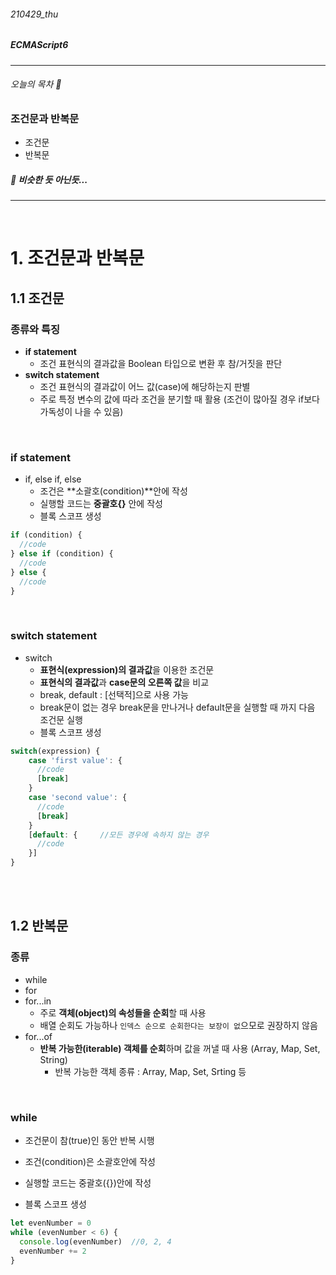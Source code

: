 ###### 210429_thu

##### ECMAScript6

<hr>


###### 오늘의 목차 :musical_note:

### 조건문과 반복문

- 조건문
- 반복문

##### :saxophone: 비슷한 듯 아닌듯...

<hr>
<br>

# 1. 조건문과 반복문

## 1.1 조건문

### 종류와 특징

- **if statement**
  - 조건 표현식의 결과값을 Boolean 타입으로 변환 후 참/거짓을 판단
- **switch statement**
  - 조건 표현식의 결과값이 어느 값(case)에 해당하는지 판별
  - 주로 특정 변수의 값에 따라 조건을 분기할 때 활용 (조건이 많아질  경우 if보다 가독성이 나을 수 있음)

<br>

### if statement

- if, else if, else
  - 조건은 **소괄호(condition)**안에 작성
  - 실행할 코드는 **중괄호{}** 안에 작성
  - 블록 스코프 생성

```js
if (condition) {
  //code
} else if (condition) {
  //code
} else {
  //code
}
```

<br>

### switch statement

- switch
  - **표현식(expression)의 결과값**을 이용한 조건문
  - **표현식의 결과값**과 **case문의 오른쪽 값**을 비교
  - break, default : [선택적]으로 사용 가능
  - break문이 없는 경우 break문을 만나거나 default문을 실행할 때 까지 다음 조건문 실행
  - 블록 스코프 생성

```js
switch(expression) {
    case 'first value': {
      //code
      [break]
    }
    case 'second value': {
      //code
      [break]
    }
    [default: {		//모든 경우에 속하지 않는 경우
      //code
    }]
}
```

<br>

<br>

## 1.2 반복문

### 종류

- while
- for
- for...in
  - 주로 **객체(object)의 속성들을 순회**할 때 사용
  - 배열 순회도 가능하나 `인덱스 순으로 순회한다는 보장이 없`으모로 권장하지 않음
- for...of
  - **반복 가능한(iterable) 객체를 순회**하며 값을 꺼낼 때 사용 (Array, Map, Set, String)
    - 반복 가능한 객체 종류 : Array, Map, Set, Srting 등

<br>

### while

- 조건문이 참(true)인 동안 반복 시행

- 조건(condition)은 소괄호안에 작성
- 실행할 코드는 중괄호({})안에 작성
- 블록 스코프 생성

```js
let evenNumber = 0
while (evenNumber < 6) {
  console.log(evenNumber)  //0, 2, 4
  evenNumber += 2
}
```


